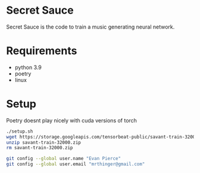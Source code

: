 # Secret Sauce

Secret Sauce is the code to train a music generating neural network.

# Requirements

- python 3.9
- poetry
- linux

# Setup

Poetry doesnt play nicely with cuda versions of torch

```sh
./setup.sh
wget https://storage.googleapis.com/tensorbeat-public/savant-train-32000.zip
unzip savant-train-32000.zip
rm savant-train-32000.zip
```

```sh
git config --global user.name "Evan Pierce"
git config --global user.email "mrthinger@gmail.com"
```